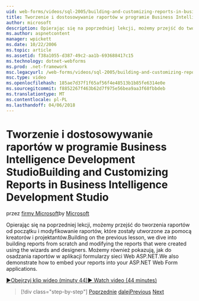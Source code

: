 ```yaml
---
uid: web-forms/videos/sql-2005/building-and-customizing-reports-in-business-intelligence-development-studio
title: Tworzenie i dostosowywanie raportów w programie Business Intelligence Development Studio | Dokumentacja firmy Microsoft
author: microsoft
description: Opierając się na poprzedniej lekcji, możemy przejść do tworzenia raportów od początku i modyfikowanie raportów, które zostały utworzone za pomocą kreatorów i projektantów. Firma Microsoft...
ms.author: aspnetcontent
manager: wpickett
ms.date: 10/22/2006
ms.topic: article
ms.assetid: f38a1055-d387-49c2-aa1b-693688417c15
ms.technology: dotnet-webforms
ms.prod: .net-framework
msc.legacyurl: /web-forms/videos/sql-2005/building-and-customizing-reports-in-business-intelligence-development-studio
msc.type: video
ms.openlocfilehash: 185ae7d37f1f65af56f4e48513b1b85fe6314e0e
ms.sourcegitcommit: f8852267f463b62d7f975e56bea9aa3f68fbbdeb
ms.translationtype: MT
ms.contentlocale: pl-PL
ms.lasthandoff: 04/06/2018
---
```

<a name="building-and-customizing-reports-in-business-intelligence-development-studio"></a><span data-ttu-id="45399-104">Tworzenie i dostosowywanie raportów w programie Business Intelligence Development Studio</span><span class="sxs-lookup"><span data-stu-id="45399-104">Building and Customizing Reports in Business Intelligence Development Studio</span></span>
====================
<span data-ttu-id="45399-105">przez [firmy Microsoft](https://github.com/microsoft)</span><span class="sxs-lookup"><span data-stu-id="45399-105">by [Microsoft](https://github.com/microsoft)</span></span>

<span data-ttu-id="45399-106">Opierając się na poprzedniej lekcji, możemy przejść do tworzenia raportów od początku i modyfikowanie raportów, które zostały utworzone za pomocą kreatorów i projektantów.</span><span class="sxs-lookup"><span data-stu-id="45399-106">Building on the previous lesson, we dive into building reports from scratch and modifying the reports that were created using the wizards and designers.</span></span> <span data-ttu-id="45399-107">Możemy również pokazują, jak do osadzania raportów w aplikacji formularzy sieci Web ASP.NET.</span><span class="sxs-lookup"><span data-stu-id="45399-107">We also demonstrate how to embed your reports into your ASP.NET Web Form applications.</span></span>

[<span data-ttu-id="45399-108">&#9654;Obejrzyj klip wideo (minuty 44)</span><span class="sxs-lookup"><span data-stu-id="45399-108">&#9654; Watch video (44 minutes)</span></span>](https://channel9.msdn.com/Blogs/ASP-NET-Site-Videos/building-and-customizing-reports-in-business-intelligence-development-studio)

> [!div class="step-by-step"]
> <span data-ttu-id="45399-109">[Poprzednie](getting-started-with-reporting-services.md)
> [dalej](creating-and-using-stored-procedures.md)</span><span class="sxs-lookup"><span data-stu-id="45399-109">[Previous](getting-started-with-reporting-services.md)
[Next](creating-and-using-stored-procedures.md)</span></span>
